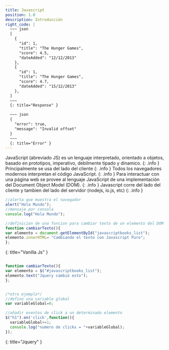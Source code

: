 ```yaml
---
title: Javascript 
position: 1.0
description: Introducción
right_code: |
  ~~~ json
  [
    {
      "id": 1,
      "title": "The Hunger Games",
      "score": 4.5,
      "dateAdded": "12/12/2013"
    },
    {
      "id": 1,
      "title": "The Hunger Games",
      "score": 4.7,
      "dateAdded": "15/12/2013"
    },
  ]
  ~~~
  {: title="Response" }

  ~~~ json
  {
    "error": true,
    "message": "Invalid offset"
  }
  ~~~
  {: title="Error" }
---
```


JavaScript (abreviado JS) es un lenguaje interpretado, orientado a objetos, basado en prototipos, imperativo, debilmente tipado y dinamico.
{: .info }
Principalmente se usa del lado del cliente
{: .info }
Todos los navegadores modernos interpretan el código JavaScript.
{: .info }
Para interactuar con una página web se provee al lenguaje JavaScript de una implementación del Document Object Model (DOM).
{: .info }
Javascript corre del lado del cliente y tambien del lado del servidor (nodejs, io.js, etc)
{: .info }




~~~ javascript
//alerta que muestra el navegador
alert("Hola Mundo");
//mensaje por consola
console.log("Hola Mundo");

//definicion de una funcion para cambiar texto de un elemento del DOM
function cambiarTexto(){
var elemento = document.getElementById("javascriptbooks_list");
elemento.innerHTML= "Cambiando el texto con Javascript Puro";
};

~~~
{: title="Vanilla Js" }




~~~ javascript

function cambiarTexto(){
var elemento = $("#javascriptbooks_list");
elemento.text("Jquery cambió esto");
};


/*otro ejemplo*/
//defino una variable global
var variableGlobal=0;

//añadir eventos de click a un determinado elemento
$("h1").on('click',function(){
  variableGlobal+=1;
  console.log("numero de clicks = "+variableGlobal);
});

~~~
{: title="Jquery" }




